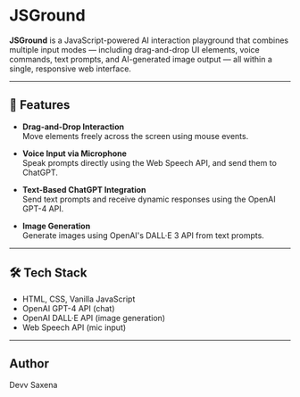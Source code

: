 # JSGround

**JSGround** is a JavaScript-powered AI interaction playground that combines multiple input modes — including drag-and-drop UI elements, voice commands, text prompts, and AI-generated image output — all within a single, responsive web interface.

---

## 🧩 Features

- **Drag-and-Drop Interaction**  
  Move elements freely across the screen using mouse events.

- **Voice Input via Microphone**  
  Speak prompts directly using the Web Speech API, and send them to ChatGPT.

- **Text-Based ChatGPT Integration**  
  Send text prompts and receive dynamic responses using the OpenAI GPT-4 API.

- **Image Generation**  
  Generate images using OpenAI's DALL·E 3 API from text prompts.

---

## 🛠️ Tech Stack

- HTML, CSS, Vanilla JavaScript
- OpenAI GPT-4 API (chat)
- OpenAI DALL·E API (image generation)
- Web Speech API (mic input)

---

## Author
Devv Saxena
